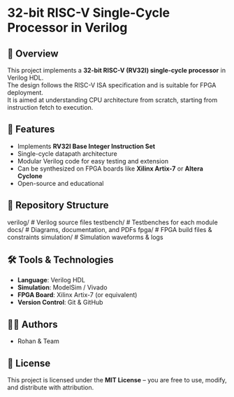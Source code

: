 # 32-bit RISC-V Single-Cycle Processor in Verilog

## 📌 Overview
This project implements a **32-bit RISC-V (RV32I) single-cycle processor** in Verilog HDL.  
The design follows the RISC-V ISA specification and is suitable for FPGA deployment.  
It is aimed at understanding CPU architecture from scratch, starting from instruction fetch to execution.

## 🚀 Features
- Implements **RV32I Base Integer Instruction Set**
- Single-cycle datapath architecture
- Modular Verilog code for easy testing and extension
- Can be synthesized on FPGA boards like **Xilinx Artix-7** or **Altera Cyclone**
- Open-source and educational

## 📂 Repository Structure

verilog/ # Verilog source files
testbench/ # Testbenches for each module
docs/ # Diagrams, documentation, and PDFs
fpga/ # FPGA build files & constraints
simulation/ # Simulation waveforms & logs

## 🛠 Tools & Technologies
- **Language**: Verilog HDL
- **Simulation**: ModelSim / Vivado
- **FPGA Board**: Xilinx Artix-7 (or equivalent)
- **Version Control**: Git & GitHub

## 👨‍💻 Authors
- Rohan & Team

## 📜 License
This project is licensed under the **MIT License** – you are free to use, modify, and distribute with attribution.
